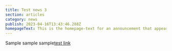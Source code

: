 ```yaml
---
title: Test news 3
section: articles
category: news
publish: 2023-04-16T13:43:46.288Z
homepageText: This is the homepage-text for an announcement that appears on the homepage.
---
```


Sample sample sample[test link](https://woah.com)
